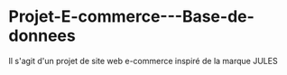 # Projet-E-commerce---Base-de-donnees
 
Il s'agit d'un projet de site web e-commerce inspiré de la marque JULES
